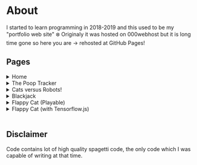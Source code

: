 # About
I started to learn programming in 2018-2019 and this used to be my "portfolio web site" :snowflake: Originaly it was hosted on 000webhost but it is long time gone so here you are -> rehosted at GitHub Pages!

## Pages

<details>
  <summary>Home</summary>

<br/>  
Direct link to [Home](https://duckduckgo.com) page.

There are share buttons at the bottom. The APIs probably changed since then, I haven't checked, I don't use social media anymore.
</details>

<details>
  <summary>The Poop Tracker</summary>

<br/>  
Direct link to [The Poop Tracker](https://duckduckgo.com) page.

My very first line of code was written on Raspberry Pi in Python. It was infinite loop receiving signals from my cat's toilet and sending it to SQL database on 000webhost. Every time you loaded The Poop Tracker, it queried last 10 rows of the table. Of course that part is not there.

Also I was not familiar with Bootstrap or similar frameworks, so I created my own vanilla image preview thing.

</details>

<details>
  <summary>Cats versus Robots!</summary>

<br/>  
Direct link to [Cats versus Robots!](https://duckduckgo.com) page.

My first 2D game with sprites. Fully responsive, with buttons if you want to play on a cell phone.

![Preview](/Markdown Assets/catsvsrobots.gif)

</details>

<details>
  <summary>Blackjack</summary>

<br/>  
Direct link to [Blackjack](https://duckduckgo.com) page.

If you play this long enough, you will find bugs.

Feature: you can play this using keyboard in the Console!

![Preview](Markdown Assets/blackjack.png)

</details>

<details>
  <summary>Flappy Cat (Playable)</summary>

<br/>  
Direct link to [Flappy Cat (Playable)](https://duckduckgo.com) page.

This is flappy bird 2D game recreated based on videos from my Javascript guru [Daniel Shiffman](https://twitter.com/shiffman). Check his channel on [Youtube](https://www.youtube.com/channel/UCvjgXvBlbQiydffZU7m1_aw). 

![Preview](/Markdown Assets/flappy.gif)

</details>

<details>
  <summary>Flappy Cat (with Tensorflow.js)</summary>

<br/>  
Direct link to [Flappy Cat (with Tensorflow.js)](https://duckduckgo.com) page.

This is the same as before but using TensorFlowJS. 

Tutorial how to build this is in this Coding Train's [neuroevolution](https://www.youtube.com/watch?v=lu5ul7z4icQ&list=PLRqwX-V7Uu6Yd3975YwxrR0x40XGJ_KGO) playlist.

</details>

<br/>

## Disclaimer
Code contains lot of high quality spagetti code, the only code which I was capable of writing at that time.

